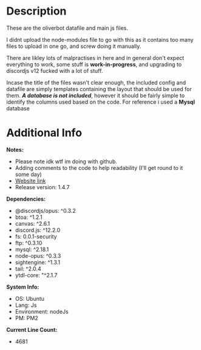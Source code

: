# Description

These are the oliverbot datafile and main js files.

I didnt upload the node-modules file to go with this as it contains too many files to upload in one go, and screw doing it manually.

There are likley lots of malpractises in here and in general don't expect everything to work, some stuff is **work-in-progress**, and upgrading to discordjs v12 fucked with a lot of stuff.

Incase the title of the files wasn't clear enough, the included config and datafile are simply templates containing the layout that should be used for them. ***A database is not included***, however it should be fairly simple to identify the columns used based on the code. For reference i used a **Mysql** database

# Additional Info

**Notes:**
 - Please note idk wtf im doing with github.
 - Adding comments to the code to help readability (I'll get round to it some day)
 - [Website link](http://www.archiesbots.com/index.html)
 - Release version: 1.4.7

**Dependencies:**
 - @discordjs/opus: ^0.3.2
 - btoa: ^1.2.1
 - canvas: ^2.6.1
 - discord.js: ^12.2.0
 - fs: 0.0.1-security
 - ftp: ^0.3.10
 - mysql: ^2.18.1
 - node-opus: ^0.3.3
 - sightengine: ^1.3.1
 - tail: ^2.0.4
 - ytdl-core: "^2.1.7

**System Info:**
 - OS: Ubuntu
 - Lang: Js
 - Environment: nodeJs
 - PM: PM2

**Current Line Count:**
 - 4681
